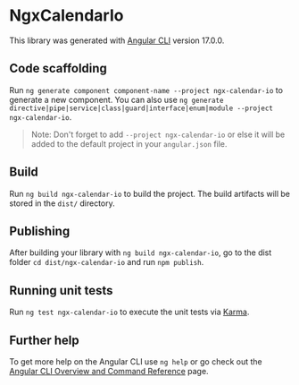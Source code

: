 # NgxCalendarIo

This library was generated with [Angular CLI](https://github.com/angular/angular-cli) version 17.0.0.

## Code scaffolding

Run `ng generate component component-name --project ngx-calendar-io` to generate a new component. You can also use `ng generate directive|pipe|service|class|guard|interface|enum|module --project ngx-calendar-io`.
> Note: Don't forget to add `--project ngx-calendar-io` or else it will be added to the default project in your `angular.json` file. 

## Build

Run `ng build ngx-calendar-io` to build the project. The build artifacts will be stored in the `dist/` directory.

## Publishing

After building your library with `ng build ngx-calendar-io`, go to the dist folder `cd dist/ngx-calendar-io` and run `npm publish`.

## Running unit tests

Run `ng test ngx-calendar-io` to execute the unit tests via [Karma](https://karma-runner.github.io).

## Further help

To get more help on the Angular CLI use `ng help` or go check out the [Angular CLI Overview and Command Reference](https://angular.io/cli) page.
